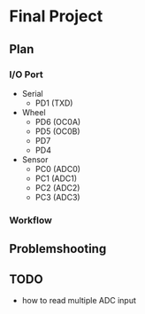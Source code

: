 # Final Project

## Plan
### I/O Port
* Serial
    * PD1 (TXD)
* Wheel
    * PD6 (OC0A)
    * PD5 (OC0B)
    * PD7
    * PD4
* Sensor
    * PC0 (ADC0)
    * PC1 (ADC1)
    * PC2 (ADC2)
    * PC3 (ADC3)

### Workflow

## Problemshooting

## TODO
* how to read multiple ADC input

